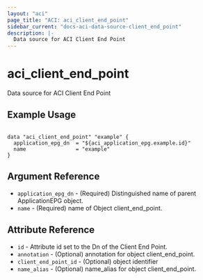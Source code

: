 ```yaml
---
layout: "aci"
page_title: "ACI: aci_client_end_point"
sidebar_current: "docs-aci-data-source-client_end_point"
description: |-
  Data source for ACI Client End Point
---
```


# aci_client_end_point #
Data source for ACI Client End Point

## Example Usage ##

```hcl

data "aci_client_end_point" "example" {
  application_epg_dn  = "${aci_application_epg.example.id}"
  name                = "example"
}

```


## Argument Reference ##
* `application_epg_dn` - (Required) Distinguished name of parent ApplicationEPG object.
* `name` - (Required) name of Object client_end_point.



## Attribute Reference

* `id` - Attribute id set to the Dn of the Client End Point.
* `annotation` - (Optional) annotation for object client_end_point.
* `client_end_point_id` - (Optional) object identifier
* `name_alias` - (Optional) name_alias for object client_end_point.
